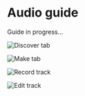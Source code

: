 Audio guide
===========

Guide in progress...

![Discover tab](https://www.dropbox.com/s/uxvu4rmylryeyl2/2013-11-11%2023.03.16.png?dl=1 "Discover tab")

![Make tab](https://www.dropbox.com/s/eh17lb635lrsj47/2013-11-11%2023.03.32.png?dl=1 "Make tab")

![Record track](https://www.dropbox.com/s/zi402h277i8s99h/2013-11-11%2023.04.28.png?dl=1 "Record track")

![Edit track](https://www.dropbox.com/s/0lqemyg5b2862m7/2013-11-11%2023.04.05.png?dl=1 "Edit track")

